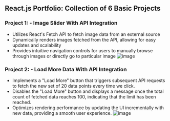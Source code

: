 ## React.js Portfolio: Collection of 6 Basic Projects

### Project 1: - Image Slider With API Integration
* Utilizes React's Fetch API to fetch image data from an external source
* Dynamically renders images fetched from the API, allowing for easy updates and scalability
* Provides intuitive navigation controls for users to manually browse through images or directly go to particular image
![image](https://github.com/Satyam123kumar/ReactJs-Portfolio/assets/58924096/57bdd312-d8f1-4f85-a847-87ec90967b81)

### Project 2: - Load More Data With API Integration
* Implements a "Load More" button that triggers subsequent API requests to fetch the new set of 20 data points every time we click.
* Disables the "Load More" button and displays a message once the total count of fetched data reaches 100, indicating that the limit has been reached.
* Optimizes rendering performance by updating the UI incrementally with new data, providing a smooth user experience.
![image](https://github.com/Satyam123kumar/ReactJs-Portfolio/assets/58924096/8917c03c-581e-4fc0-9f70-221dea9bf70e)

